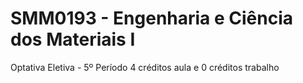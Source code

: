 # SMM0193 - Engenharia e Ciência dos Materiais I
Optativa Eletiva - 5º Período
4 créditos aula e 0 créditos trabalho
